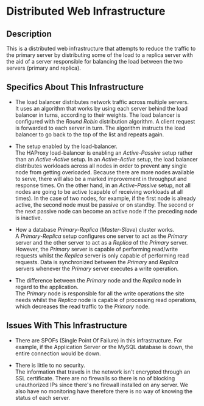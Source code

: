 # Distributed Web Infrastructure

## Description

This is a distributed web infrastructure that attempts to reduce the traffic to the primary server by distributing some of the load to a replica server with the aid of a server responsible for balancing the load between the two servers (primary and replica).

## Specifics About This Infrastructure

+ The load balancer distributes network traffic across multiple servers.<br/> It uses an algorithm that works by using each server behind the load balancer in turns, according to their weights. The load balancer is configured with the *Round Robin* distribution algorithm. A client request is forwarded to each server in turn. The algorithm instructs the load balancer to go back to the top of the list and repeats again.
  
+ The setup enabled by the load-balancer.<br/>The HAProxy load-balancer is enabling an *Active-Passive* setup rather than an *Active-Active* setup. In an *Active-Active* setup, the load balancer distributes workloads across all nodes in order to prevent any single node from getting overloaded. Because there are more nodes available to serve, there will also be a marked improvement in throughput and response times. On the other hand, in an *Active-Passive* setup, not all nodes are going to be active (capable of receiving workloads at all times). In the case of two nodes, for example, if the first node is already active, the second node must be passive or on standby. The second or the next passive node can become an active node if the preceding node is inactive.
  
+ How a database *Primary-Replica* (*Master-Slave*) cluster works.<br/>A *Primary-Replica* setup configures one server to act as the *Primary* server and the other server to act as a *Replica* of the *Primary* server. However, the *Primary* server is capable of performing read/write requests whilst the *Replica* server is only capable of performing read requests. Data is synchronized between the *Primary* and *Replica* servers whenever the *Primary* server executes a write operation.
  
+ The difference between the *Primary* node and the *Replica* node in regard to the application.<br/>The *Primary* node is responsible for all the write operations the site needs whilst the *Replica* node is capable of processing read operations, which decreases the read traffic to the *Primary* node.

## Issues With This Infrastructure

+ There are SPOFs (Single Point Of Failure) in this infrastructure.
For example, if the Application Server or the MySQL database is down, the entire connection would be down.
  
+ There is little to no security.<br/>The information that travels in the network isn't encrypted through an SSL certificate. There are no firewalls so there is no of blocking unauthorized IPs since there's no firewall installed on any server. We also have no monitoring have therefore there is no way of knowing the status of each server.
